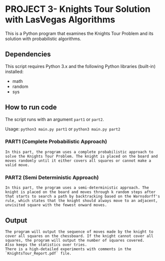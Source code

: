 # PROJECT 3- Knights Tour Solution with LasVegas Algorithms

This is a Python program that examines the Knights Tour Problem and its solution with probabilistic algorithms.

## Dependencies

This script requires Python 3.x and the following Python libraries (built-in) installed:

- math
- random
- sys

## How to run code

The script runs with an argument `part1` or `part2`.

Usage: `python3 main.py part1` or `python3 main.py part2`

### PART1 (Complete Probabilistic Approach)

    In this part, the program uses a complete probabilistic approach to solve the Knights Tour Problem. The knight is placed on the board and moves randomly until it either covers all squares or cannot make a valid move.

### PART2 (Semi Deterministic Approach)

    In this part, the program uses a semi-deterministic approach. The knight is placed on the board and moves through k random steps after that starts to search a path by backtracking based on the Warnsdorff's rule, which states that the knight should always move to an adjacent, unvisited square with the fewest onward moves.

## Output

    The program will output the sequence of moves made by the knight to cover all squares on the chessboard. If the knight cannot cover all squares, the program will output the number of squares covered.
    Also keeps the statistics over tries.
    There is a high-detailed experiments with comments in the `KnightsTour_Report.pdf` file.
 
